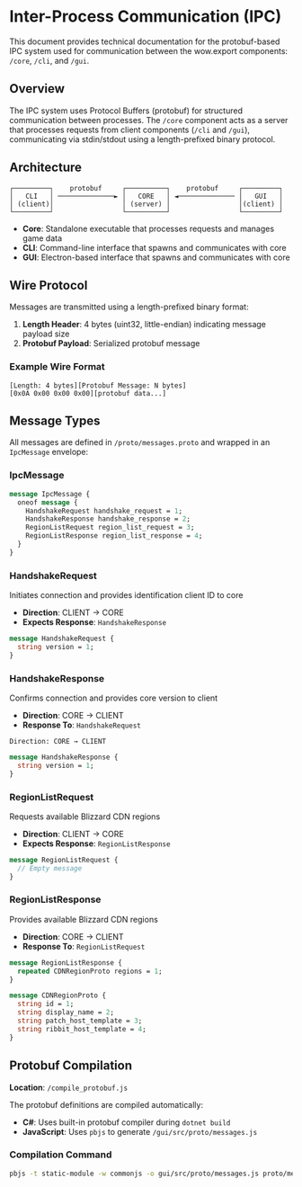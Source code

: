 # Inter-Process Communication (IPC)

This document provides technical documentation for the protobuf-based IPC system used for communication between the wow.export components: `/core`, `/cli`, and `/gui`.

## Overview

The IPC system uses Protocol Buffers (protobuf) for structured communication between processes. The `/core` component acts as a server that processes requests from client components (`/cli` and `/gui`), communicating via stdin/stdout using a length-prefixed binary protocol.

## Architecture

```
┌─────────┐    protobuf     ┌──────────┐    protobuf     ┌─────────┐
│   CLI   │ ──────────────► │   CORE   │ ◄────────────── │   GUI   │
│ (client)│                 │ (server) │                 │(client) │
└─────────┘                 └──────────┘                 └─────────┘
```

- **Core**: Standalone executable that processes requests and manages game data
- **CLI**: Command-line interface that spawns and communicates with core
- **GUI**: Electron-based interface that spawns and communicates with core

## Wire Protocol

Messages are transmitted using a length-prefixed binary format:

1. **Length Header**: 4 bytes (uint32, little-endian) indicating message payload size
2. **Protobuf Payload**: Serialized protobuf message

### Example Wire Format
```
[Length: 4 bytes][Protobuf Message: N bytes]
[0x0A 0x00 0x00 0x00][protobuf data...]
```

## Message Types

All messages are defined in `/proto/messages.proto` and wrapped in an `IpcMessage` envelope:

### IpcMessage
```protobuf
message IpcMessage {
  oneof message {
    HandshakeRequest handshake_request = 1;
    HandshakeResponse handshake_response = 2;
    RegionListRequest region_list_request = 3;
    RegionListResponse region_list_response = 4;
  }
}
```

### HandshakeRequest
Initiates connection and provides identification client ID to core

- **Direction**: CLIENT → CORE
- **Expects Response**: `HandshakeResponse`

```protobuf
message HandshakeRequest {
  string version = 1;
}
```

### HandshakeResponse 
Confirms connection and provides core version to client

- **Direction**: CORE → CLIENT
- **Response To**: `HandshakeRequest`

`Direction: CORE → CLIENT`

```protobuf
message HandshakeResponse {
  string version = 1;
}
```

### RegionListRequest 
Requests available Blizzard CDN regions

- **Direction**: CLIENT → CORE
- **Expects Response**: `RegionListResponse`

```protobuf
message RegionListRequest {
  // Empty message
}
```

### RegionListResponse
Provides available Blizzard CDN regions

- **Direction**: CORE → CLIENT
- **Response To**: `RegionListRequest`

```protobuf
message RegionListResponse {
  repeated CDNRegionProto regions = 1;
}

message CDNRegionProto {
  string id = 1;
  string display_name = 2;
  string patch_host_template = 3;
  string ribbit_host_template = 4;
}
```

## Protobuf Compilation

**Location**: `/compile_protobuf.js`

The protobuf definitions are compiled automatically:
- **C#**: Uses built-in protobuf compiler during `dotnet build`
- **JavaScript**: Uses `pbjs` to generate `/gui/src/proto/messages.js`

### Compilation Command
```bash
pbjs -t static-module -w commonjs -o gui/src/proto/messages.js proto/messages.proto
```
